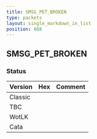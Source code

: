 ```yaml
---
title: SMSG_PET_BROKEN
type: packets
layout: single_markdown_in_list
position: 688
---
```


## SMSG_PET_BROKEN

### Status

Version | Hex | Comment
---------- | ---------- | ---------- 
Classic |  |  
TBC |  |  
WotLK |  |  
Cata |  |  
